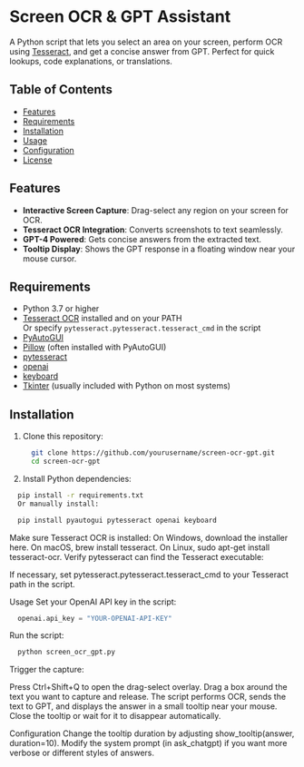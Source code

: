 # Screen OCR & GPT Assistant

A Python script that lets you select an area on your screen, perform OCR using [Tesseract](https://github.com/tesseract-ocr/tesseract), and get a concise answer from GPT. Perfect for quick lookups, code explanations, or translations.

## Table of Contents
- [Features](#features)
- [Requirements](#requirements)
- [Installation](#installation)
- [Usage](#usage)
- [Configuration](#configuration)
- [License](#license)

## Features
- **Interactive Screen Capture**: Drag-select any region on your screen for OCR.
- **Tesseract OCR Integration**: Converts screenshots to text seamlessly.
- **GPT-4 Powered**: Gets concise answers from the extracted text.
- **Tooltip Display**: Shows the GPT response in a floating window near your mouse cursor.

## Requirements
- Python 3.7 or higher
- [Tesseract OCR](https://github.com/tesseract-ocr/tesseract) installed and on your PATH  
  Or specify `pytesseract.pytesseract.tesseract_cmd` in the script
- [PyAutoGUI](https://pyautogui.readthedocs.io)
- [Pillow](https://pillow.readthedocs.io) (often installed with PyAutoGUI)
- [pytesseract](https://pypi.org/project/pytesseract/)
- [openai](https://pypi.org/project/openai/)
- [keyboard](https://pypi.org/project/keyboard/)
- [Tkinter](https://docs.python.org/3/library/tkinter.html) (usually included with Python on most systems)

## Installation
1. Clone this repository:
   ```bash
     git clone https://github.com/yourusername/screen-ocr-gpt.git
     cd screen-ocr-gpt
   ```
   
2. Install Python dependencies:

  ```bash
    pip install -r requirements.txt
    Or manually install:
  ```
  
  ```bash
    pip install pyautogui pytesseract openai keyboard
  ```

Make sure Tesseract OCR is installed:
On Windows, download the installer here.
On macOS, brew install tesseract.
On Linux, sudo apt-get install tesseract-ocr.
Verify pytesseract can find the Tesseract executable:

If necessary, set pytesseract.pytesseract.tesseract_cmd to your Tesseract path in the script.


Usage
Set your OpenAI API key in the script:

  ```python
    openai.api_key = "YOUR-OPENAI-API-KEY"
  ```

Run the script:

  ```bash
    python screen_ocr_gpt.py
  ```

Trigger the capture:

Press Ctrl+Shift+Q to open the drag-select overlay.
Drag a box around the text you want to capture and release.
The script performs OCR, sends the text to GPT, and displays the answer in a small tooltip near your mouse.
Close the tooltip or wait for it to disappear automatically.

Configuration
Change the tooltip duration by adjusting show_tooltip(answer, duration=10).
Modify the system prompt (in ask_chatgpt) if you want more verbose or different styles of answers.
